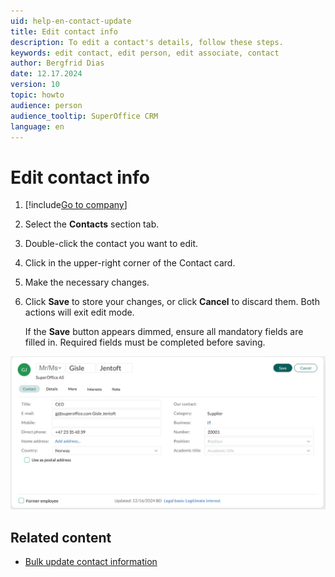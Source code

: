 ```yaml
---
uid: help-en-contact-update
title: Edit contact info
description: To edit a contact's details, follow these steps.
keywords: edit contact, edit person, edit associate, contact
author: Bergfrid Dias
date: 12.17.2024
version: 10
topic: howto
audience: person
audience_tooltip: SuperOffice CRM
language: en
---
```


# Edit contact info

1. [!include[Go to company](../../learn/includes/goto-company.md)]

1. Select the **Contacts** section tab.

1. Double-click the contact you want to edit.

1. Click <i class="ph ph-pencil-simple" aria-label="Edit"></i> in the upper-right corner of the Contact card.

1. Make the necessary changes.

1. Click **Save** to store your changes, or click **Cancel** to discard them. Both actions will exit edit mode.

    If the **Save** button appears dimmed, ensure all mandatory fields are filled in. Required fields must be completed before saving.

![The Contact screen in edit mode, showing contact details. -screenshot][img1]

## Related content

* [Bulk update contact information][8]

<!-- Referenced links -->
[8]: ../../learn/basics/bulk-update.md

<!-- Referenced images -->
[img1]: ../../../media/loc/en/contact/edit-person.png
